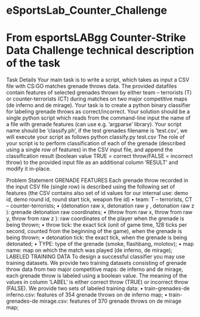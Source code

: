 # eSportsLab_Counter_Challenge
# From esportsLABgg Counter-Strike Data Challenge technical description of the task

Task Details
Your main task is to write a script, which takes as input a CSV file with CS:GO matches grenade throws data. 
The provided datafiles contain features of selected grenades thrown by either team – terrorists (T) or
counter-terrorists (CT) during matches on two major competitive maps (de inferno and de mirage).
Your task is to create a python binary classifier for labeling grenade throws as correct/incorrect.
Your solution should be a single python script which reads from the command-line input the name of a
file with grenade features (can use e.g. ’argparse’ library). Your script name should be ’classify.ph’, if the
test grenades filename is ’test.csv’, we will execute your script as follows
python classify.py test.csv
The role of your script is to perform classification of each of the grenade (described using a single row of
features) in the CSV input file, and append the classification result (boolean value TRUE = correct
throw/FALSE = incorrect throw) to the provided input file as an additional column ’RESULT’ and
modify it in-place.

Problem Statement
GRENADE FEATURES Each grenade throw recorded in the input CSV file (single row) is described using
the following set of features (the CSV contains also set of id values for our internal use: demo id, demo round id,
round start tick, weapon fire id)
• team: T – terrorists, CT – counter-terrorists;
• (detonation raw x, detonation raw y , detonation raw z ): grenade detonation raw coordinates;
• (throw from raw x, throw from raw y, throw from raw z ): raw coordinates of the player when the grenade is
being thrown;
• throw tick: the exact tick (unit of game time, 128 ticks per second, counted from the beginning of the game),
when the grenade is being thrown;
• detonation tick: the exact tick, when the grenade is being detonated;
• TYPE: type of the grenade (smoke, flashbang, molotov);
• map name: map on which the match was played (de inferno, de mirage);
LABELED TRAINING DATA To design a successful classifier you may use training datasets. We provide
two training datasets consisting of grenade throw data from two major competitive maps: de inferno and de mirage,
each grenade throw is labeled using a boolean value. The meaning of the values in column ’LABEL’ is either correct
throw (TRUE) or incorrect throw (FALSE). We provide two sets of labeled training data:
• train-grenades-de inferno.csv: features of 354 grenade throws on de inferno map;
• train-grenades-de mirage.csv: features of 370 grenade throws on de mirage map;

